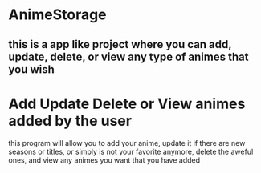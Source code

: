 # AnimeStorage
this is a app like project where you can add, update, delete, or view any type of animes that you wish
--------------------------------------------------------------------------------------------------------------------------------------------------------------------
# Add Update Delete or View animes added by the user
this program will allow you to add your anime, update it if there are new seasons or titles, or simply is not your favorite anymore, delete the aweful ones, and view any animes you want that you have added
